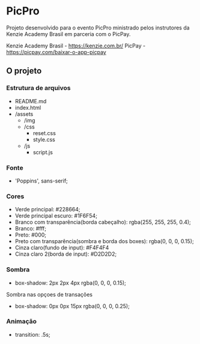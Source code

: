 # PicPro

Projeto desenvolvido para o evento PicPro ministrado pelos instrutores da Kenzie Academy Brasil em parceria com o PicPay.

Kenzie Academy Brasil - https://kenzie.com.br/ 
PicPay - https://picpay.com/baixar-o-app-picpay

## O projeto

### Estrutura de arquivos

- README.md
- index.html
- /assets
  - /img
  - /css
    - reset.css
    - style.css
  - /js
    - script.js

### Fonte

- 'Poppins', sans-serif;

### Cores

- Verde principal: #228664;
- Verde principal escuro: #1F6F54;
- Branco com transparência(borda cabeçalho): rgba(255, 255, 255, 0.4);
- Branco: #fff;
- Preto: #000;
- Preto com transparência(sombra e borda dos boxes): rgba(0, 0, 0, 0.15);
- Cinza claro(fundo de input): #F4F4F4
- Cinza claro 2(borda de input): #D2D2D2;

### Sombra

- box-shadow: 2px 2px 4px rgba(0, 0, 0, 0.15);

Sombra nas opçoes de transações
- box-shadow: 0px 0px 15px rgba(0, 0, 0, 0.25);  

### Animação

- transition: .5s;
